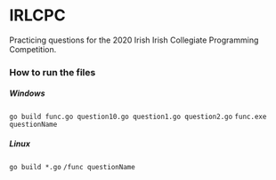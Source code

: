 # IRLCPC
Practicing questions for the 2020 Irish Irish Collegiate Programming Competition.

### How to run the files

##### Windows
`go build func.go question10.go question1.go question2.go`
`func.exe  questionName`
##### Linux
`go build *.go`
`/func questionName`
